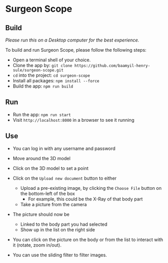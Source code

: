 # Surgeon Scope



## Build

*Please run this on a Desktop computer for the best experience.*

To build and run Surgeon Scope, please follow the following steps:

- Open a terminal shell of your choice.
- Clone the app by: `git clone https://github.com/baamyil-henry-sule/surgeon-scope.git`
- `cd` into the project: `cd surgeon-scope`
- Install all packages: `npm install --force`
- Build the app: `npm run build`

## Run

- Run the app: `npm run start`
- Visit `http://localhost:8000` in a browser to see it running

## Use

- You can log in with any username and password

- Move around the 3D model
- Click on the 3D model to set a point
- Click on the `Upload new document` button to either
    - Upload a pre-existing image, by clicking the `Choose File` button on the bottom-left of the box
        - For example, this could be the X-Ray of that body part
    - Take a picture from the camera
- The picture should now be
    - Linked to the body part you had selected
    - Show up in the list on the right side
- You can click on the picture on the body or from the list to interact with it (rotate, zoom in/out).
- You can use the sliding filter to filter images.
